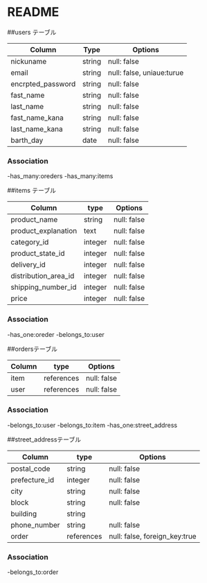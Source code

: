 # README

##users テーブル

| Column            | Type   | Options                   |
| ----------------- | -------| ------------------------- |
| nickuname          | string | null: false              | <!-- ニックネーム -->　
| email             | string | null: false, uniaue:turue | <!-- メール-->
| encrpted_password | string | null: false               | <!-- パスワード -->
| fast_name         | string | null: false               | <!-- 名字 -->
| last_name         | string | null: false               | <!-- 名前 -->
| fast_name_kana    | string | null: false               | <!-- 名字カナ -->
| last_name_kana    | string | null: false               | <!-- 名前カナ --> 
| barth_day         | date   | null: false               | <!-- 誕生日 -->

### Association
-has_many:oreders
-has_many:items


##items テーブル

| Column               | type    | Options     |
| -------------------  | ------- | ----------- |
| product_name         | string  | null: false | <!-- 商品名 -->
| product_explanation  | text    | null: false | <!-- 商品説明 -->
| category_id          | integer | null: false | <!-- カテゴリー -->
| product_state_id     | integer | null: false | <!-- 商品状態 -->
| delivery_id          | integer | null: false | <!-- 配送料 -->
| distribution_area_id | integer | null: false | <!-- 配送地域 -->
| shipping_number_id   | integer | null: false | <!-- 配送日数 -->
| price                | integer | null: false | <!-- 価格 -->

### Association
-has_one:oreder
-belongs_to:user


##ordersテーブル

| Column        | type       | Options     |
| ------------- | ---------- | ----------- |
| item          | references | null: false | 
| user          | references | null: false | 

### Association
-belongs_to:user
-belongs_to:item
-has_one:street_address

##street_addressテーブル

| Column        | type       | Options                      |
| ------------- | ---------- | ---------------------------- |
| postal_code   | string     | null: false                  | <!-- 郵便番号 -->
| prefecture_id | integer    | null: false                  | <!-- 都道府県 -->
| city          | string     | null: false                  | <!-- 市町村 -->
| block         | string     | null: false                  | <!-- 番地 -->
| building      | string     |                              | <!-- 建物 -->
| phone_number  | string     | null: false                  | <!-- 電話番号 -->
| order         | references | null: false, foreign_key:true| <!-- 注文 -->

### Association
-belongs_to:order